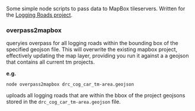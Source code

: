 Some simple node scripts to pass data to MapBox tileservers.  Written for the [Logging Roads project](https://github.com/crowdcover/logging-roads).

### overpass2mapbox
queryies overpass for all logging roads within the bounding box of the specified geojson file.  This will overwrite the existing mapbox project, effectively updating the map layer, providing you run it against a a geojson that contains all current tm projects.


**e.g.**
```
node overpass2mapbox drc_cog_car_tm-area.geojson
```
uploads all logging roads that are within the bbox of the project geojsons stored in the `drc_cog_car_tm-area.geojson` file.
